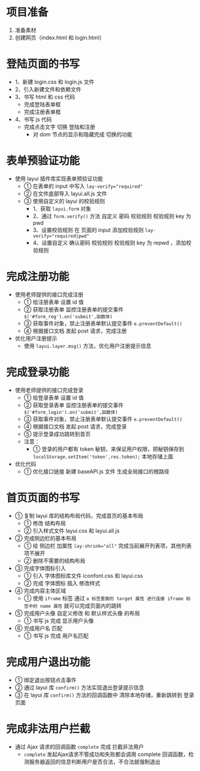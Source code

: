 # 项目准备

1. 准备素材
2. 创建网页（index.html 和 login.html）

# 登陆页面的书写

-   1、新建 login.css 和 login.js 文件
-   2、引入新建文件和依赖文件
-   3、书写 html 和 css 代码
    -   完成登陆表单框
    -   完成注册表单框
-   4、书写 js 代码
    -   完成点击文字 切换 登陆和注册
        -   对 dom 节点的显示和隐藏完成 切换的功能

# 表单预验证功能

-   使用 layui 插件库实现表单预验证功能
    -   ① 在表单的 input 中写入 `lay-verify="required"`
    -   ② 在文件底部导入 layui.all.js 文件
    -   ③ 使用自定义的 layui 的校验规则
        -   1、获取 `layui.form` 对象
        -   2、通过 `form.verify()` 方法 自定义 密码 校验规则 校验规则 key 为 pwd
        -   3、设置校验规则 在 页面的 input 添加校验规则 `lay-verify="required|pwd"`
        -   4、设置自定义 确认密码 校验规则 校验规则 key 为 repwd ，添加校验规则

# 完成注册功能

-   使用老师提供的接口完成注册
    -   ① 给注册表单 设置 id 值
    -   ② 获取注册表单 监控注册表单的提交事件 `$('#form_reg').on('submit',函数体)`
    -   ③ 获取事件对象，禁止注册表单默认提交事件 `e.preventDefault()`
    -   ④ 根据接口文档 发起 post 请求，完成注册
-   优化用户注册提示
    -   使用 `layui.layer.msg()` 方法，优化用户注册提示信息

# 完成登录功能

-   使用老师提供的接口完成登录
    -   ① 给登录表单 设置 id 值
    -   ② 获取登录表单 监控注册表单的提交事件 `$('#form_login').on('submit',函数体)`
    -   ③ 获取事件对象，禁止注册表单默认提交事件 `e.preventDefault()`
    -   ④ 根据接口文档 发起 post 请求，完成登录
    -   ⑤ 提示登录成功跳转到首页
    -   注意：
        -   ① 登录的用户都有 token 秘钥，来保证用户权限，把秘钥保存到 `localStorage.setItem('token',res.token);` 本地存储上面
-   优化代码
    -   ① 优化接口链接 新建 baseAPI.js 文件 生成全局接口的根路径

# 首页页面的书写

-   ① 复制 layui 库的结构布局代码，完成首页的基本布局
    -   ① 修改 结构布局
    -   ② 引入样式文件 layui.css 和 layui.all.js
-   ② 完成侧边栏的基本布局
    -   ① 给 侧边栏 加属性 `lay-shrink="all"` 完成当前展开列表项，其他列表项不展开
    -   ② 删除不需要的结构布局
-   ③ 完成字体图标引入
    -   ① 引入 字体图标库文件 iconfont.css 和 layui.css
    -   ② 完成 字体图标 插入 修改样式
-   ④ 完成内容主体区域
    -   ① 使用 `iframe` 标签 通过 `a 标签里面的 target 属性 进行连接 iframe 标签中的 name 属性` 就可以完成页面内的跳转
-   ⑤ 完成用户头像 自定义修改 和 默认样式头像 的布局
    -   ① 书写 js 完成 显示用户头像
-   ⑥ 完成用户名 匹配
    -   ① 书写 js 完成 用户名匹配

# 完成用户退出功能

-   ① 绑定退出按钮点击事件
-   ② 通过 layui 库 `confirm()` 方法实现退出登录提示信息
-   ③ 在 layui 库 `confirm()` 方法的回调函数中 清除本地存储，重新跳转到 登录页面

# 完成非法用户拦截

- 通过 Ajax 请求的回调函数 `complete` 完成 拦截非法用户
  - `complete` 发起Ajax请求不管成功和失败都会调用  complete 回调函数，检测服务器返回的信息判断用户是否合法，不合法就强制退出
